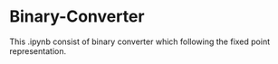 # Binary-Converter
This .ipynb consist of binary converter which following the fixed point representation. 
